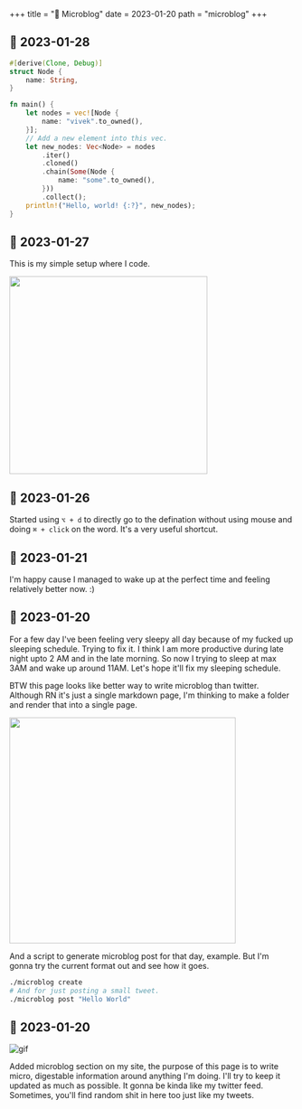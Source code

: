 +++
title = "🦠 Microblog"
date = 2023-01-20
path = "microblog"
+++

## 📅 2023-01-28
```rust
#[derive(Clone, Debug)]
struct Node {
    name: String,
}

fn main() {
    let nodes = vec![Node {
        name: "vivek".to_owned(),
    }];
    // Add a new element into this vec.
    let new_nodes: Vec<Node> = nodes
        .iter()
        .cloned()
        .chain(Some(Node {
            name: "some".to_owned(),
        }))
        .collect();
    println!("Hello, world! {:?}", new_nodes);
}

```

## 📅 2023-01-27
This is my simple setup where I code.

<img src="/img/setup.jpg" width="350" />


## 📅 2023-01-26
Started using 
`⌥ + d` to directly go to the defination without using mouse and doing `⌘ + click` on the word. It's a very useful shortcut.


## 📅 2023-01-21
I'm happy cause I managed to wake up at the perfect time and feeling relatively better now. :)

## 📅 2023-01-20
For a few day I've been feeling very sleepy all day because of my fucked up sleeping schedule. Trying to fix it. I think I am more productive during late night upto 2 AM and in the late morning. So now I trying to sleep at max 3AM and wake up around 11AM. Let's hope it'll fix my sleeping schedule.

BTW this page looks like better way to write microblog than twitter. Although RN it's just a single markdown page, I'm thinking to make a folder and render that into a single page.

<img src="/img/mic.png" width="400">

And a script to generate microblog post for that day, example. But I'm gonna try the current format out and see how it goes.

```bash
./microblog create
# And for just posting a small tweet.
./microblog post "Hello World"
```

## 📅 2023-01-20
![gif](/img/pepe.gif)

Added microblog section on my site, the purpose of this page is to write micro, digestable information around anything I'm doing. I'll try to keep it updated as much as possible. It gonna be kinda like my twitter feed.
Sometimes, you'll find random shit in here too just like my tweets.
